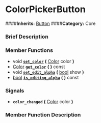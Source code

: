 #  ColorPickerButton  
####**Inherits:** [Button](class_button)
####**Category:** Core

###  Brief Description  


###  Member Functions 
  * void  **[`set_color`](#set_color)**  **(** [Color](class_color) color  **)**
  * [Color](class_color)  **[`get_color`](#get_color)**  **(** **)** const
  * void  **[`set_edit_alpha`](#set_edit_alpha)**  **(** [bool](class_bool) show  **)**
  * [bool](class_bool)  **[`is_editing_alpha`](#is_editing_alpha)**  **(** **)** const

###  Signals  
  *  **`color_changed`**  **(** [Color](class_color) color  **)**

###  Member Function Description  
